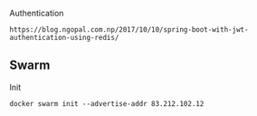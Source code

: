 Authentication

    https://blog.ngopal.com.np/2017/10/10/spring-boot-with-jwt-authentication-using-redis/




## Swarm 

Init

    docker swarm init --advertise-addr 83.212.102.12